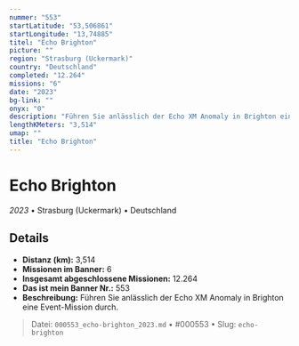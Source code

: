 ```yaml
---
nummer: "553"
startLatitude: "53,506861"
startLongitude: "13,74885"
titel: "Echo Brighton"
picture: ""
region: "Strasburg (Uckermark)"
country: "Deutschland"
completed: "12.264"
missions: "6"
date: "2023"
bg-link: ""
onyx: "0"
description: "Führen Sie anlässlich der Echo XM Anomaly in Brighton eine Event-Mission durch."
lengthKMeters: "3,514"
umap: ""
title: "Echo Brighton"
---
```

# Echo Brighton

*2023* • Strasburg (Uckermark) • Deutschland



## Details
- **Distanz (km):** 3,514
- **Missionen im Banner:** 6
- **Insgesamt abgeschlossene Missionen:** 12.264
- **Das ist mein Banner Nr.:** 553
- **Beschreibung:** Führen Sie anlässlich der Echo XM Anomaly in Brighton eine Event-Mission durch.



> Datei: `000553_echo-brighton_2023.md` • #000553 • Slug: `echo-brighton`
